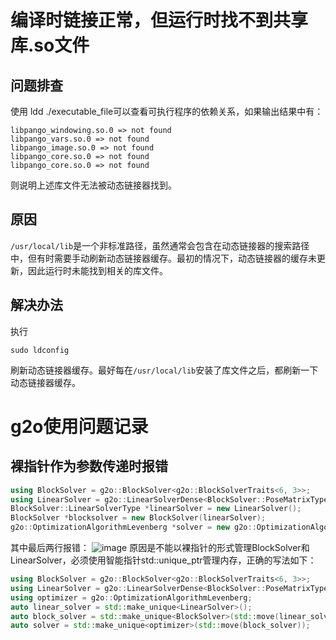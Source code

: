 # 编译时链接正常，但运行时找不到共享库.so文件
## 问题排查
使用 ldd ./executable_file可以查看可执行程序的依赖关系，如果输出结果中有：
```
libpango_windowing.so.0 => not found
libpango_vars.so.0 => not found
libpango_image.so.0 => not found
libpango_core.so.0 => not found
libpango_core.so.0 => not found
```
则说明上述库文件无法被动态链接器找到。
## 原因
```/usr/local/lib```是一个非标准路径，虽然通常会包含在动态链接器的搜索路径中，但有时需要手动刷新动态链接器缓存。最初的情况下，动态链接器的缓存未更新，因此运行时未能找到相关的库文件。
## 解决办法
执行
```
sudo ldconfig
```
刷新动态链接器缓存。最好每在```/usr/local/lib```安装了库文件之后，都刷新一下动态链接器缓存。

# g2o使用问题记录
## 裸指针作为参数传递时报错
```cpp
using BlockSolver = g2o::BlockSolver<g2o::BlockSolverTraits<6, 3>>;
using LinearSolver = g2o::LinearSolverDense<BlockSolver::PoseMatrixType>;
BlockSolver::LinearSolverType *linearSolver = new LinearSolver();
BlockSolver *blocksolver = new BlockSolver(linearSolver);
g2o::OptimizationAlgorithmLevenberg *solver = new g2o::OptimizationAlgorithmLevenberg(blocksolver);
```
其中最后两行报错：
![image](https://github.com/user-attachments/assets/2eebb5ce-0e48-4048-8611-709f7fe9e936)
原因是不能以裸指针的形式管理BlockSolver和LinearSolver，必须使用智能指针std::unique_ptr管理内存，正确的写法如下：
```cpp
using BlockSolver = g2o::BlockSolver<g2o::BlockSolverTraits<6, 3>>;
using LinearSolver = g2o::LinearSolverDense<BlockSolver::PoseMatrixType>;
using optimizer = g2o::OptimizationAlgorithmLevenberg;
auto linear_solver = std::make_unique<LinearSolver>();
auto block_solver = std::make_unique<BlockSolver>(std::move(linear_solver));
auto solver = std::make_unique<optimizer>(std::move(block_solver));
```
